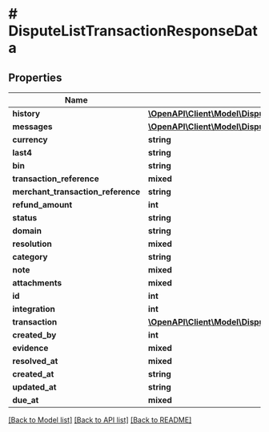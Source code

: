 # # DisputeListTransactionResponseData

## Properties

Name | Type | Description | Notes
------------ | ------------- | ------------- | -------------
**history** | [**\OpenAPI\Client\Model\DisputeHistoryArray[]**](DisputeHistoryArray.md) |  |
**messages** | [**\OpenAPI\Client\Model\DisputeMessagesArray[]**](DisputeMessagesArray.md) |  |
**currency** | **string** |  |
**last4** | **string** |  |
**bin** | **string** |  |
**transaction_reference** | **mixed** |  |
**merchant_transaction_reference** | **string** |  |
**refund_amount** | **int** |  |
**status** | **string** |  |
**domain** | **string** |  |
**resolution** | **mixed** |  |
**category** | **string** |  |
**note** | **mixed** |  |
**attachments** | **mixed** |  |
**id** | **int** |  |
**integration** | **int** |  |
**transaction** | [**\OpenAPI\Client\Model\DisputeListTransactionResponseDataTransaction**](DisputeListTransactionResponseDataTransaction.md) |  |
**created_by** | **int** |  |
**evidence** | **mixed** |  |
**resolved_at** | **mixed** |  |
**created_at** | **string** |  |
**updated_at** | **string** |  |
**due_at** | **mixed** |  |

[[Back to Model list]](../../README.md#models) [[Back to API list]](../../README.md#endpoints) [[Back to README]](../../README.md)
